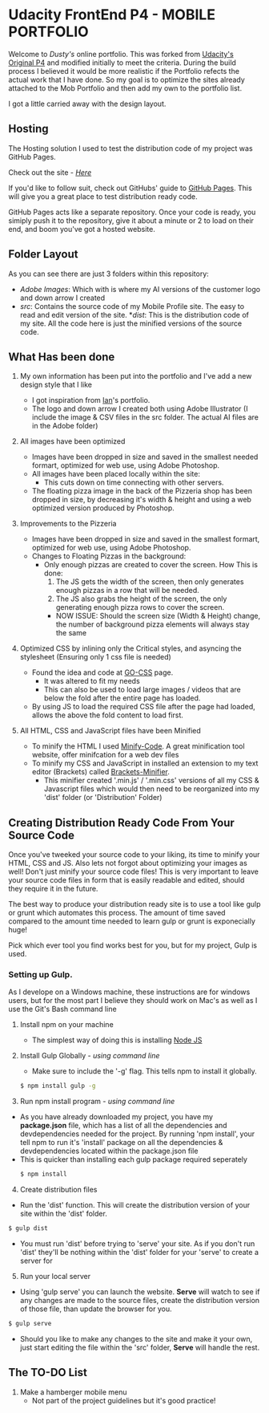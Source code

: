 # Udacity FrontEnd P4 - MOBILE PORTFOLIO

Welcome to _Dusty's_ online portfolio. This was forked from [Udacity's Original P4] and modified initially to meet the criteria. During the build process I believed it would be more realistic if the Portfolio refects the actual work that I have done. So my goal is to optimize the sites already attached to the Mob Portfolio and then add my own to the portfolio list.

I got a little carried away with the design layout.

## Hosting

The Hosting solution I used to test the distribution code of my project was GitHub Pages.

Check out the site - _[Here]_

If you'd like to follow suit, check out GitHubs' guide to [GitHub Pages]. This will give you a great place to test distribution ready code.

GitHub Pages acts like a separate repository. Once your code is ready, you simiply push it to the repository, give it about a minute or 2 to load on their end, and boom you've got a hosted website.

## Folder Layout

As you can see there are just 3 folders within this repository:
  * _Adobe Images_: Which with is where my AI versions of the customer logo and down arrow I created
  * _src_: Contains the source code of my Mobile Profile site. The easy to read and edit version of the site.
  *_dist_: This is the distribution code of my site. All the code here is just the minified versions of the source code.

## What Has been done

1. My own information has been put into the portfolio and I've add a new design style that I like
   * I got inspiration from [Ian]'s portfolio.
   * The logo and down arrow I created both using Adobe Illustrator (I include the image & CSV files in the src folder. The actual AI files are in the Adobe folder)

2. All images have been optimized
   * Images have been dropped in size and saved in the smallest needed formart, optimized for web use, using Adobe Photoshop.
   * All images have been placed locally within the site:
      * This cuts down on time connecting with other servers.
   * The floating pizza image in the back of the Pizzeria shop has been dropped in size, by decreasing it's width & height and using a web optimized version produced by Photoshop.

3. Improvements to the Pizzeria
   * Images have been dropped in size and saved in the smallest formart, optimized for web use, using Adobe Photoshop.
   * Changes to Floating Pizzas in the background:
     * Only enough pizzas are created to cover the screen. How This is done:
       1. The JS gets the width of the screen, then only generates enough pizzas in a row that will be needed.
       2. The JS also grabs the height of the screen, the only generating enough pizza rows to cover the screen.
       * NOW ISSUE: Should the screen size (Width & Height) change, the number of background pizza elements will always stay the same

4. Optimized CSS by inlining only the Critical styles, and asyncing the stylesheet (Ensuring only 1 css file is needed)
    * Found the idea and code at [GO-CSS] page.
      * It was altered to fit my needs
      * This can also be used to load large images / videos that are below the fold after the entire page has loaded.
    * By using JS to load the required CSS file after the page had loaded, allows the above the fold content to load first.

5. All HTML, CSS and JavaScript files have been Minified
    * To minify the HTML I used [Minify-Code]. A  great minification tool website, offer minifcation for a web dev files
    * To minify my CSS and JavaScript in installed an extension to my text editor (Brackets) called [Brackets-Minifier].
       * This minifier created '.min.js' / '.min.css' versions of all my CSS & Javascript files which would then need to be reorganized into my 'dist' folder (or 'Distribution' Folder)



## Creating Distribution Ready Code From Your Source Code

Once you've tweeked your source code to your liking, its  time to minify your HTML, CSS and JS. Also lets not forgot about optimizing your images as well! Don't just minify your source code files! This is very important to leave your source code files in form that is easily readable and edited, should they require it in the future.

The best way to produce your distribution ready site is to use a tool like gulp or grunt which automates this process. The amount of time saved compared to the amount time needed to learn gulp or grunt is exponecially huge!

Pick which ever tool you find works best for you, but for my project, Gulp is used.

### Setting up Gulp.
As I develope on a Windows machine, these instructions are for windows users, but for the  most part I believe they should work on Mac's as well as I use the Git's Bash command line

1. Install npm on your machine
    * The simplest way of doing this is installing [Node JS]

2. Install Gulp Globally - _using command line_
    * Make sure to include the '-g' flag. This tells npm to install it globally.
    ```sh
    $ npm install gulp -g
    ```

3. Run npm install program - _using command line_
  * As you have already downloaded my project, you have my **package.json** file, which has a list of all the dependencies and devdependencies needed for the project. By running 'npm install', your tell npm to run it's 'install' package on all the dependencies & devdependencies located within the package.json file
  * This is quicker than installing each gulp package required seperately
    ```sh
    $ npm install
    ```

4. Create distribution files
  * Run the 'dist' function. This will create the distribution version of your site within the 'dist' folder.
  ```sh
  $ gulp dist
  ```
  * You must run 'dist' before trying to 'serve' your site. As if you don't run 'dist' they'll be nothing within the 'dist' folder for your 'serve' to create a server for

5. Run your local server
  * Using 'gulp serve' you can launch the website. **Serve** will watch to see if any changes are made to the source files, create the distribution version of those file, than update the browser for you.
  ```sh
  $ gulp serve
  ```
  * Should you like to make any changes to the site and make it your own, just start editing the file within the 'src' folder, **Serve** will handle the rest.




## The TO-DO List

1. Make a hamberger mobile menu
    * Not part of the project guidelines but it's good practice!

[Udacity's Original P4]: <https://github.com/udacity/frontend-nanodegree-mobile-portfolio> "Udacity's FrontEnd Mobile Portfolio P4 Source Code"
[Here]: <http://ecdusty.github.io/> "ecDusty's Live Mobile Portfolio"
[GO-CSS]: <https://developers.google.com/speed/docs/insights/OptimizeCSSDelivery> "Google's Optimized CSS Delivery"
[Ian]: <http://ianlunn.co.uk/> "Ian Lunn's Website Portfolio"
[Minify-Code]: <http://minifycode.com/html-minifier/> "Minifycode.com - A great minication resource"
[Brackets-Minifier]: <https://github.com/abagshaw/brackets-minifier> "Brackets Minifier by Andrew Bagshaw"
[GitHub Pages]: <https://pages.github.com/> "GitHub hosting solution GitHub Pages"
[Node JS]: <https://nodejs.org/en/> "Node.JS's main page"
